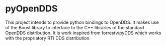 # pyOpenDDS

This project intends to provide python bindings to OpenDDS. It makes use of the Boost library to interface to the C++ libraries of the standard OpenDDS distribution. It is work inspired from forrestv/pyDDS which works with the propriatory RTI DDS distribution.
